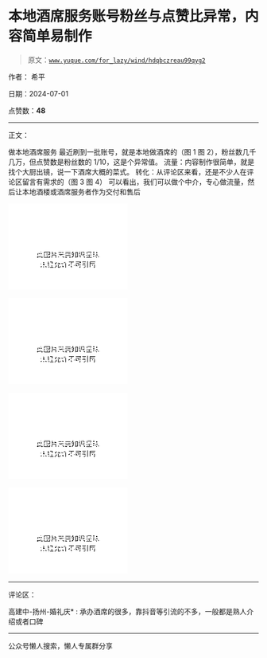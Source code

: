 # 本地酒席服务账号粉丝与点赞比异常，内容简单易制作

> 原文：[`www.yuque.com/for_lazy/wind/hdqbczreau99qyg2`](https://www.yuque.com/for_lazy/wind/hdqbczreau99qyg2)

作者： 希平

日期：2024-07-01

点赞数：**48**

* * *

正文：

做本地酒席服务 最近刷到一批账号，就是本地做酒席的（图 1 图 2），粉丝数几千几万，但点赞数是粉丝数的 1/10，这是个异常值。
流量：内容制作很简单，就是找个大厨出镜，说一下酒席大概的菜式。 转化：从评论区来看，还是不少人在评论区留言有需求的（图 3 图 4）
可以看出，我们可以做个中介，专心做流量，然后让本地酒楼或酒席服务者作为交付和售后

![](img/d49790bc86d68fc2ab2f138bf1ae37dc.png "None")

![](img/96aa0aed9b309d670d51243a97c73585.png "None")

![](img/92212921a8a1c3eaf94e40a4c50f0f18.png "None")

![](img/8577c05a0e304794a527b67146978b28.png "None")

* * *

评论区：

高建中-扬州-婚礼庆* : 承办酒席的很多，靠抖音等引流的不多，一般都是熟人介绍或者口碑

* * *

公众号懒人搜索，懒人专属群分享